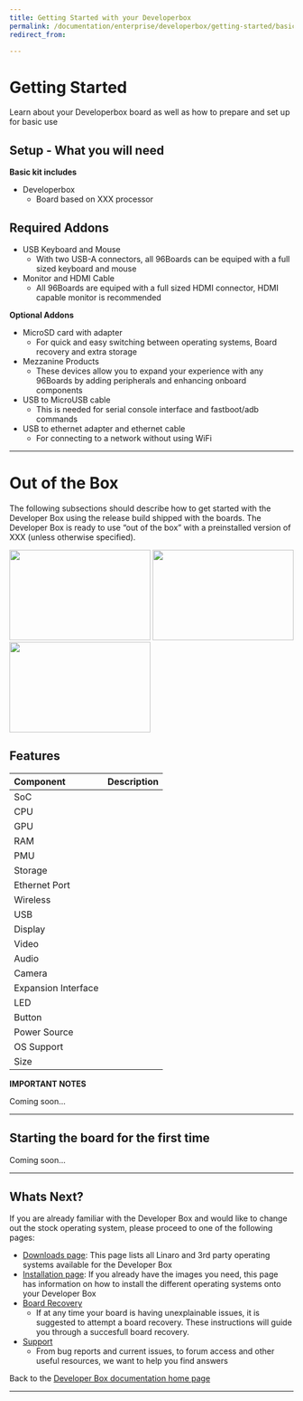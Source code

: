 ```yaml
---
title: Getting Started with your Developerbox
permalink: /documentation/enterprise/developerbox/getting-started/basic-kit/
redirect_from:

---
```

# Getting Started

Learn about your Developerbox board as well as how to prepare and set up for basic use

## Setup - What you will need

**Basic kit includes**

- Developerbox
   - Board based on XXX processor

**Required Addons**
- 
- USB Keyboard and Mouse
   - With two USB-A connectors, all 96Boards can be equiped with a full sized keyboard and mouse
- Monitor and HDMI Cable
   - All 96Boards are equiped with a full sized HDMI connector, HDMI capable monitor is recommended

**Optional Addons**
- MicroSD card with adapter
   - For quick and easy switching between operating systems, Board recovery and extra storage
- Mezzanine Products
   - These devices allow you to expand your experience with any 96Boards by adding peripherals and enhancing onboard components
- USB to MicroUSB cable
   - This is needed for serial console interface and fastboot/adb commands
- USB to ethernet adapter and ethernet cable
   - For connecting to a network without using WiFi

***

# Out of the Box

The following subsections should describe how to get started with the Developer Box using the release build shipped with the boards. The Developer Box is ready to use “out of the box” with a preinstalled version of XXX (unless otherwise specified).

<img src="" data-canonical-src="" width="250" height="160" />
<img src="" data-canonical-src="" width="250" height="160" />
<img src="" data-canonical-src="" width="250" height="160" />

## Features

|   Component          |   Description                                                                                    |
|:---------------------|:-------------------------------------------------------------------------------------------------|
|  SoC                 |                                                                          |
|  CPU                 |                                                                          |
|  GPU                 |                                                                          |
|  RAM                 |                                                                          |
|  PMU                 |                                                                          |
|  Storage             |                                                                          |
|  Ethernet Port       |                                                                          |
|  Wireless            |                                                                          |
|  USB                 |                                                                          |
|  Display             |                                                                          |
|  Video               |                                                                          |
|  Audio               |                                                                          |
|  Camera              |                                                                          |
|  Expansion Interface |                                                                          |
|  LED                 |                                                                          |
|  Button              |                                                                          |
|  Power Source        |                                                                          |
|  OS Support          |                                                                          |
|  Size                |                                                                          |

**IMPORTANT NOTES**

Coming soon...

***

## Starting the board for the first time

Coming soon...

***

## Whats Next?

If you are already familiar with the Developer Box and would like to change out the stock operating system, please proceed to one of the following pages:

- [Downloads page](../../downloads/): This page lists all Linaro and 3rd party operating systems available for the Developer Box
- [Installation page](../../installation/): If you already have the images you need, this page has information on how to install the different operating systems onto your Developer Box
- [Board Recovery](../../installation/board-recovery.md)
   - If at any time your board is having unexplainable issues, it is suggested to attempt a board recovery. These instructions will guide you through a succesfull board recovery.
- [Support](../../support/)
   - From bug reports and current issues, to forum access and other useful resources, we want to help you find answers

Back to the [Developer Box documentation home page](../../)

***

